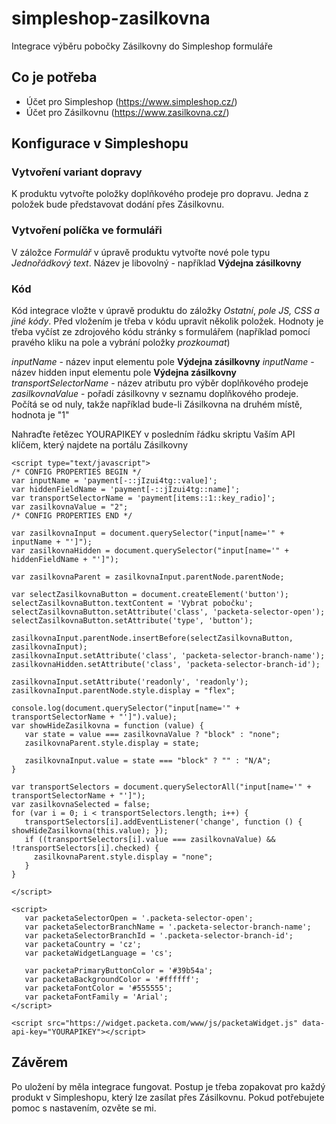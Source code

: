 # simpleshop-zasilkovna

Integrace výběru pobočky Zásilkovny do Simpleshop formuláře

## Co je potřeba

- Účet pro Simpleshop (https://www.simpleshop.cz/)
- Účet pro Zásilkovnu (https://www.zasilkovna.cz/)

## Konfigurace v Simpleshopu

### Vytvoření variant dopravy

K produktu vytvořte položky doplňkového prodeje pro dopravu. Jedna z položek bude představovat dodání přes Zásilkovnu. 

### Vytvoření políčka ve formuláři

V záložce *Formulář* v úpravě produktu vytvořte nové pole typu *Jednořádkový text*. Název je libovolný - například **Výdejna zásilkovny**

### Kód

Kód integrace vložte v úpravě produktu do záložky *Ostatní*, *pole JS, CSS a jiné kódy*. Před vložením je třeba v kódu upravit několik položek.
Hodnoty je třeba vyčíst ze zdrojového kódu stránky s formulářem (například pomocí pravého kliku na pole a vybrání položky *prozkoumat*)

*inputName* - název input elementu pole **Výdejna zásilkovny** 
*inputName* - název hidden input elementu pole **Výdejna zásilkovny** 
*transportSelectorName* - název atributu pro výběr doplňkového prodeje 
*zasilkovnaValue* - pořadí zásilkovny v seznamu doplňkového prodeje. Počítá se od nuly, takže například bude-li Zásilkovna na druhém místě, hodnota je "1"

Nahraďte řetězec YOURAPIKEY v posledním řádku skriptu Vaším API klíčem, který najdete na portálu Zásilkovny

```
<script type="text/javascript">
/* CONFIG PROPERTIES BEGIN */
var inputName = 'payment[-::jIzui4tg::value]';
var hiddenFieldName = 'payment[-::jIzui4tg::name]';
var transportSelectorName = 'payment[items::1::key_radio]';
var zasilkovnaValue = "2";
/* CONFIG PROPERTIES END */

var zasilkovnaInput = document.querySelector("input[name='" + inputName + "']");
var zasilkovnaHidden = document.querySelector("input[name='" + hiddenFieldName + "']");

var zasilkovnaParent = zasilkovnaInput.parentNode.parentNode;

var selectZasilkovnaButton = document.createElement('button');
selectZasilkovnaButton.textContent = 'Vybrat pobočku';
selectZasilkovnaButton.setAttribute('class', 'packeta-selector-open');
selectZasilkovnaButton.setAttribute('type', 'button');

zasilkovnaInput.parentNode.insertBefore(selectZasilkovnaButton, zasilkovnaInput);
zasilkovnaInput.setAttribute('class', 'packeta-selector-branch-name');
zasilkovnaHidden.setAttribute('class', 'packeta-selector-branch-id');

zasilkovnaInput.setAttribute('readonly', 'readonly');
zasilkovnaInput.parentNode.style.display = "flex";

console.log(document.querySelector("input[name='" + transportSelectorName + "']").value);
var showHideZasilkovna = function (value) {
   var state = value === zasilkovnaValue ? "block" : "none";
   zasilkovnaParent.style.display = state;

   zasilkovnaInput.value = state === "block" ? "" : "N/A";
}

var transportSelectors = document.querySelectorAll("input[name='" + transportSelectorName + "']");
var zasilkovnaSelected = false;
for (var i = 0; i < transportSelectors.length; i++) {
   transportSelectors[i].addEventListener('change', function () { showHideZasilkovna(this.value); });
   if ((transportSelectors[i].value === zasilkovnaValue) && !transportSelectors[i].checked) {
     zasilkovnaParent.style.display = "none";
   }
}

</script>

<script>
   var packetaSelectorOpen = '.packeta-selector-open';
   var packetaSelectorBranchName = '.packeta-selector-branch-name';
   var packetaSelectorBranchId = '.packeta-selector-branch-id';
   var packetaCountry = 'cz';
   var packetaWidgetLanguage = 'cs';

   var packetaPrimaryButtonColor = '#39b54a';
   var packetaBackgroundColor = '#ffffff';
   var packetaFontColor = '#555555';
   var packetaFontFamily = 'Arial';
</script>

<script src="https://widget.packeta.com/www/js/packetaWidget.js" data-api-key="YOURAPIKEY"></script>
```

## Závěrem

Po uložení by měla integrace fungovat. Postup je třeba zopakovat pro každý produkt v Simpleshopu, který lze zasílat přes Zásilkovnu. Pokud potřebujete pomoc s nastavením, ozvěte se mi.
